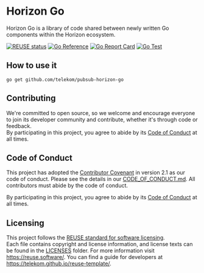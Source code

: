 <!--
Copyright 2024 Deutsche Telekom IT GmbH

SPDX-License-Identifier: Apache-2.0
-->

# Horizon Go
Horizon Go is a library of code shared between newly written Go components within the Horizon ecosystem.

[![REUSE status](https://api.reuse.software/badge/github.com/telekom/pubsub-horizon-go)](https://api.reuse.software/info/github.com/telekom/pubsub-horizon-go)
[![Go Reference](https://pkg.go.dev/badge/github.com/telekom/pubsub-horizon-go.svg)](https://pkg.go.dev/github.com/telekom/pubsub-horizon-go)
[![Go Report Card](https://goreportcard.com/badge/github.com/telekom/pubsub-horizon-go)](https://goreportcard.com/report/github.com/telekom/pubsub-horizon-go)
[![Go Test](https://github.com/telekom/pubsub-horizon-go/actions/workflows/go-test.yml/badge.svg)](https://github.com/telekom/pubsub-horizon-go/actions/workflows/go-test.yml)

## How to use it
`go get github.com/telekom/pubsub-horizon-go`

## Contributing
We're committed to open source, so we welcome and encourage everyone to join its developer community and contribute, whether it's through code or feedback.  
By participating in this project, you agree to abide by its [Code of Conduct](./CODE_OF_CONDUCT.md) at all times.

## Code of Conduct
This project has adopted the [Contributor Covenant](https://www.contributor-covenant.org/) in version 2.1 as our code of conduct. Please see the details in our [CODE_OF_CONDUCT.md](CODE_OF_CONDUCT.md). All contributors must abide by the code of conduct.

By participating in this project, you agree to abide by its [Code of Conduct](./CODE_OF_CONDUCT.md) at all times.

## Licensing
This project follows the [REUSE standard for software licensing](https://reuse.software/).    
Each file contains copyright and license information, and license texts can be found in the [LICENSES](./LICENSES) folder. For more information visit https://reuse.software/.
You can find a guide for developers at https://telekom.github.io/reuse-template/.   